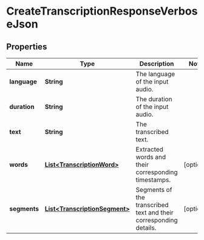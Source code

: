 # CreateTranscriptionResponseVerboseJson

## Properties
Name | Type | Description | Notes
------------ | ------------- | ------------- | -------------
**language** | **String** | The language of the input audio. | 
**duration** | **String** | The duration of the input audio. | 
**text** | **String** | The transcribed text. | 
**words** | [**List&lt;TranscriptionWord&gt;**](TranscriptionWord.md) | Extracted words and their corresponding timestamps. |  [optional]
**segments** | [**List&lt;TranscriptionSegment&gt;**](TranscriptionSegment.md) | Segments of the transcribed text and their corresponding details. |  [optional]
